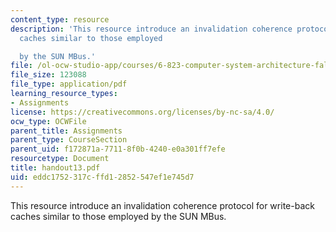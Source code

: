 ```yaml
---
content_type: resource
description: 'This resource introduce an invalidation coherence protocol for write-back
  caches similar to those employed

  by the SUN MBus.'
file: /ol-ocw-studio-app/courses/6-823-computer-system-architecture-fall-2005/eddc1752317cffd12852547ef1e745d7_handout13.pdf
file_size: 123088
file_type: application/pdf
learning_resource_types:
- Assignments
license: https://creativecommons.org/licenses/by-nc-sa/4.0/
ocw_type: OCWFile
parent_title: Assignments
parent_type: CourseSection
parent_uid: f172871a-7711-8f0b-4240-e0a301ff7efe
resourcetype: Document
title: handout13.pdf
uid: eddc1752-317c-ffd1-2852-547ef1e745d7
---
```

This resource introduce an invalidation coherence protocol for write-back caches similar to those employed
by the SUN MBus.